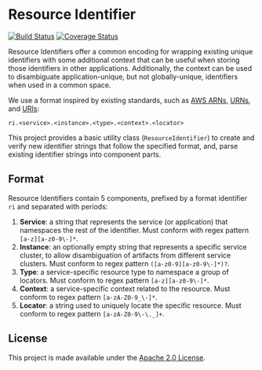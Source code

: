 Resource Identifier 
===================
[![Build Status](https://magnum.travis-ci.com/palantir/resource-identifier.svg?token=a2W6r3g3xzxTyZqnjRYZ&branch=develop)](https://magnum.travis-ci.com/palantir/resource-identifier)
[![Coverage Status](https://coveralls.io/repos/palantir/resource-identifier/badge.svg?branch=develop&service=github&t=KtNNqP)](https://coveralls.io/github/palantir/resource-identifier?branch=develop)

Resource Identifiers offer a common encoding for wrapping existing unique identifiers with some additional
context that can be useful when storing those identifiers in other applications. Additionally, the context
can be used to disambiguate application-unique, but not globally-unique, identifiers when used in a common
space.

We use a format inspired by existing standards, such as [AWS ARNs][1], [URNs][2], and [URIs][3]:

    ri.<service>.<instance>.<type>.<context>.<locator>

This project provides a basic utility class (`ResourceIdentifier`) to create and verify new identifier 
strings that follow the specified format, and, parse existing identifier strings into component parts.

Format
------
Resource Identifiers contain 5 components, prefixed by a format identifier `ri` and separated with periods:

 1. **Service**: a string that represents the service (or application) that namespaces the rest of the 
    identifier. Must conform with regex pattern `[a-z][a-z0-9\-]*`.
 2. **Instance**: an optionally empty string that represents a specific service cluster, to allow 
    disambiguation of artifacts from different service clusters. Must conform to regex pattern 
    `([a-z0-9][a-z0-9\-]*)?`.
 3. **Type**: a service-specific resource type to namespace a group of locators. Must conform to regex
    pattern `[a-z][a-z0-9\-]*`.
 4. **Context**: a service-specific context related to the resource. Must conform to regex
    pattern `[a-zA-Z0-9_\-]*`.
 5. **Locator**: a string used to uniquely locate the specific resource. Must conform to regex pattern
    `[a-zA-Z0-9\-\._]+`.

License
-------
This project is made available under the [Apache 2.0 License](http://www.apache.org/licenses/LICENSE-2.0).

[1]:http://docs.aws.amazon.com/general/latest/gr/aws-arns-and-namespaces.html
[2]:https://en.wikipedia.org/wiki/Uniform_resource_name
[3]:https://en.wikipedia.org/wiki/Uniform_resource_identifier
